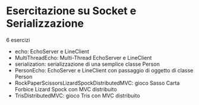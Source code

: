 # Esercitazione su Socket e Serializzazione
6 esercizi 
- echo: EchoServer e LineClient
- MultiThreadEcho: Multi-Thread EchoServer e LineClient
- serialization: serializzazione di una semplice classe Person
- PersonEcho: EchoServer e LineClient con passaggio di oggetto di classe Person
- RockPaperScissorsLizardSpockDistributedMVC: gioco Sasso Carta Forbice Lizard Spock con MVC distribuito
- TrisDistributedMVC: gioco Tris con MVC distribuito
